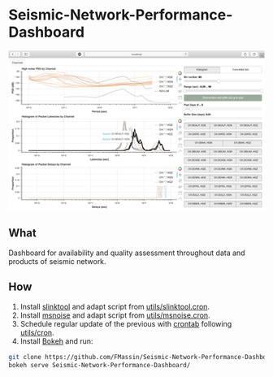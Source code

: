 # Seismic-Network-Performance-Dashboard
![Example of the channel tab for seismic network performance dashboard showing latency for station CH.BNALP](example.png)

## What
Dashboard for availability and quality assessment throughout data and products of seismic network.

## How
1. Install [slinktool](https://github.com/iris-edu/slinktool) and adapt script from [utils/slinktool.cron]().
2. Install [msnoise](http://www.msnoise.org) and adapt script from [utils/msnoise.cron]().
3. Schedule regular update of the previous with [crontab](https://pubs.opengroup.org/onlinepubs/9699919799/utilities/crontab.html) following [utils/cron]().
4. Install [Bokeh](http://www.bokeh.org) and run:
```bash
git clone https://github.com/FMassin/Seismic-Network-Performance-Dashboard.git
bokeh serve Seismic-Network-Performance-Dashboard/
```
